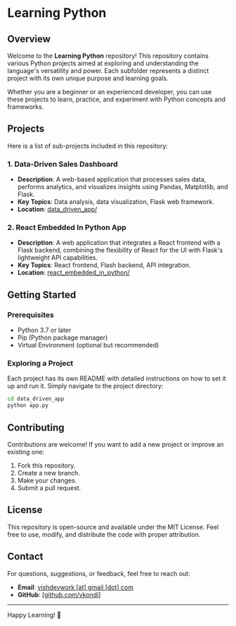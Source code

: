 # Learning Python

## Overview
Welcome to the **Learning Python** repository! This repository contains various Python projects aimed at exploring and understanding the language's versatility and power. Each subfolder represents a distinct project with its own unique purpose and learning goals.

Whether you are a beginner or an experienced developer, you can use these projects to learn, practice, and experiment with Python concepts and frameworks.

## Projects
Here is a list of sub-projects included in this repository:

### 1. **Data-Driven Sales Dashboard**
- **Description**: A web-based application that processes sales data, performs analytics, and visualizes insights using Pandas, Matplotlib, and Flask.
- **Key Topics**: Data analysis, data visualization, Flask web framework.
- **Location**: [data_driven_app/](data_driven_app/)

### 2. **React Embedded In Python App**
- **Description**: A web application that integrates a React frontend with a Flask backend, combining the flexibility of React for the UI with Flask's lightweight API capabilities.
- **Key Topics**: React frontend, Flash backend, API integration.
- **Location**: [react_embedded_in_python/](react_embedded_in_python/)


## Getting Started
### Prerequisites
- Python 3.7 or later
- Pip (Python package manager)
- Virtual Environment (optional but recommended)

### Exploring a Project
Each project has its own README with detailed instructions on how to set it up and run it. Simply navigate to the project directory:
```bash
cd data_driven_app
python app.py
```

## Contributing
Contributions are welcome! If you want to add a new project or improve an existing one:
1. Fork this repository.
2. Create a new branch.
3. Make your changes.
4. Submit a pull request.

## License
This repository is open-source and available under the MIT License. Feel free to use, modify, and distribute the code with proper attribution.

## Contact
For questions, suggestions, or feedback, feel free to reach out:
- **Email**: [vishdevwork [at] gmail [dot] com](mailto:vishdevwork@gmail.com)
- **GitHub**: [[github.com/vkondi](https://github.com/vkondi)]

---

Happy Learning! 🎉

